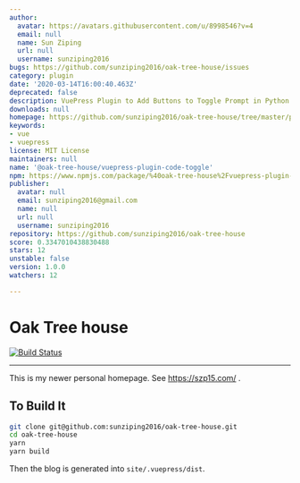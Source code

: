 ```yaml
---
author:
  avatar: https://avatars.githubusercontent.com/u/8998546?v=4
  email: null
  name: Sun Ziping
  url: null
  username: sunziping2016
bugs: https://github.com/sunziping2016/oak-tree-house/issues
category: plugin
date: '2020-03-14T16:00:40.463Z'
deprecated: false
description: VuePress Plugin to Add Buttons to Toggle Prompt in Python
downloads: null
homepage: https://github.com/sunziping2016/oak-tree-house/tree/master/packages/%40oak-tree-house/vuepress-plugin-code-toggle#readme
keywords:
- vue
- vuepress
license: MIT License
maintainers: null
name: '@oak-tree-house/vuepress-plugin-code-toggle'
npm: https://www.npmjs.com/package/%40oak-tree-house%2Fvuepress-plugin-code-toggle
publisher:
  avatar: null
  email: sunziping2016@gmail.com
  name: null
  url: null
  username: sunziping2016
repository: https://github.com/sunziping2016/oak-tree-house
score: 0.3347010438830488
stars: 12
unstable: false
version: 1.0.0
watchers: 12

---
```


# Oak Tree house

[![Build Status](https://travis-ci.com/sunziping2016/oak-tree-house.svg?branch=master)](https://travis-ci.com/sunziping2016/oak-tree-house)

****
This is my newer personal homepage. See <https://szp15.com/> .

## To Build It

```bash
git clone git@github.com:sunziping2016/oak-tree-house.git
cd oak-tree-house
yarn
yarn build
```

Then the blog is generated into `site/.vuepress/dist`.
